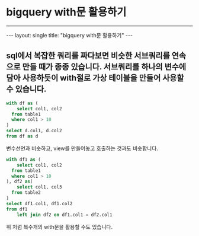 # bigquery with문 활용하기

---
​---
layout: single
title: "bigquery with문 활용하기"
​---


sql에서 복잡한 쿼리를 짜다보면 비슷한 서브쿼리를 연속으로 만들 때가 종종 있습니다. 서브쿼리를 하나의 변수에 담아 사용하듯이 with절로 가상 테이블을 만들어 사용할 수 있습니다.
---

```sql
with df as (
	select col1, col2
  from table1
  where col1 > 10
)
select d.col1, d.col2
from df as d
```



변수선언과 비슷하고, view를 만들어놓고 호출하는 것과도 비슷합니다.



```sql
with df1 as (
	select col1, col2
  from table1
  where col1 > 10
), df2 as(
	select col1, col3
  from table2
)
select df1.col1, df1.col2
from df1
	left join df2 on df1.col1 = df2.col1
```

위 처럼 복수개의 with문을 활용할 수도 있습니다. 





